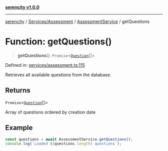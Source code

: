 [**serencity v1.0.0**](../../../../../README.md)

***

[serencity](../../../../../modules.md) / [Services/Assessment](../../../README.md) / [AssessmentService](../README.md) / getQuestions

# Function: getQuestions()

> **getQuestions**(): `Promise`\<[`Question`](../../../../../Types/Question/interfaces/Question.md)[]\>

Defined in: [services/assessment.ts:115](https://github.com/lbatschelet/SerenCity/blob/4245c36d3a680a78ab22610b245af81b1a0977ec/src/services/assessment.ts#L115)

Retrieves all available questions from the database.

## Returns

`Promise`\<[`Question`](../../../../../Types/Question/interfaces/Question.md)[]\>

Array of questions ordered by creation date

## Example

```typescript
const questions = await AssessmentService.getQuestions();
console.log(`Loaded ${questions.length} questions`);
```
